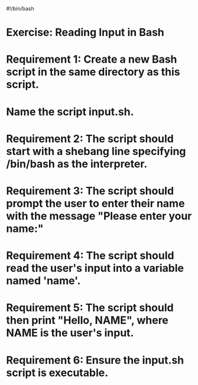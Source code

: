 #!/bin/bash

# Exercise: Reading Input in Bash

# Requirement 1: Create a new Bash script in the same directory as this script. 
# Name the script input.sh.

# Requirement 2: The script should start with a shebang line specifying /bin/bash as the interpreter.

# Requirement 3: The script should prompt the user to enter their name with the message "Please enter your name:"

# Requirement 4: The script should read the user's input into a variable named 'name'.

# Requirement 5: The script should then print "Hello, NAME", where NAME is the user's input.

# Requirement 6: Ensure the input.sh script is executable.